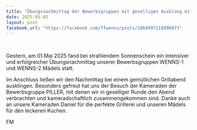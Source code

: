 ```yaml
---
title: "Übungsnachmittag der Bewerbsgruppen mit geselligen Ausklang mit der FF Piller"
date: 2025-05-02
layout: post
facebook_url: "https://facebook.com/ffwenns/posts/1064997118996073"
---
```


️

Gestern, am 01.Mai 2025 fand bei strahlendem Sonnenschein ein intensiver und erfolgreicher Übungsnachmittag unserer Bewerbsgruppen WENNS-1 und WENNS-2 Mädels statt. ️

Im Anschluss ließen wir den Nachmittag bei einem gemütlichen Grillabend ausklingen. Besonders gefreut hat uns der Besuch der Kameraden der Bewerbsgruppe PILLER, mit denen wir in geselliger Runde den Abend verbrachten und kameradschaftlich zusammengekommen sind. Danke auch an unsere Kameraden Daniel für die perfekte Grillerei und unseren Mädels für den leckeren Kuchen. 

️FM